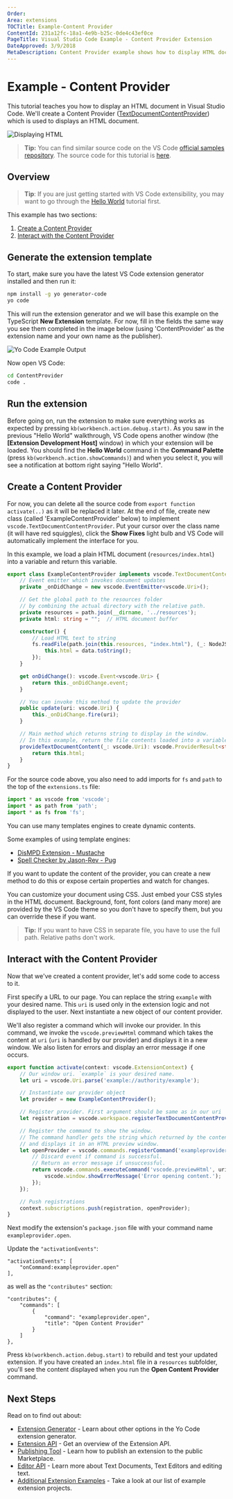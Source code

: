 ```yaml
---
Order:
Area: extensions
TOCTitle: Example-Content Provider
ContentId: 231a12fc-18a1-4e9b-b25c-0de4c43ef0ce
PageTitle: Visual Studio Code Example - Content Provider Extension
DateApproved: 3/9/2018
MetaDescription: Content Provider example shows how to display HTML document within VS Code
---
```

# Example - Content Provider

This tutorial teaches you how to display an HTML document in Visual Studio Code. We'll create a Content Provider ([TextDocumentContentProvider](https://code.visualstudio.com/docs/extensionAPI/vscode-api#TextDocumentContentProvider)) which is used to displays an HTML document.

![Displaying HTML](images/example-content-provider/quickpeek.gif)

> **Tip:** You can find similar source code on the VS Code [official samples repository](https://github.com/Microsoft/vscode-extension-samples/tree/master/contentprovider-sample). The source code for this tutorial is [here](https://github.com/l7ssha/example-content-provider).

## Overview

>**Tip**: If you are just getting started with VS Code extensibility, you may want to go through the [Hello World](/docs/extensions/example-hello-world.md) tutorial first.

This example has two sections:

1. [Create a Content Provider](#create-a-content-provider)
2. [Interact with the Content Provider](#interact-with-the-content-provider)

## Generate the extension template

To start, make sure you have the latest VS Code extension generator installed and then run it:

```bash
npm install -g yo generator-code
yo code
```

This will run the extension generator and we will base this example on the TypeScript **New Extension** template. For now, fill in the fields the same way you see them completed in the image below (using 'ContentProvider' as the extension name and your own name as the publisher).

![Yo Code Example Output](images/example-content-provider/yo1.png)

Now open VS Code:

```bash
cd ContentProvider
code .
```

## Run the extension

Before going on, run the extension to make sure everything works as expected by pressing `kb(workbench.action.debug.start)`. As you saw in the previous "Hello World" walkthrough, VS Code opens another window (the **[Extension Development Host]** window) in which your extension will be loaded. You should find the **Hello World** command in the **Command Palette** (press `kb(workbench.action.showCommands)`) and when you select it, you will see a notification at bottom right saying "Hello World".

## Create a Content Provider

For now, you can delete all the source code from `export function activate(..)` as it will be replaced it later. At the end of file, create new class (called 'ExampleContentProvider' below) to implement `vscode.TextDocumentContentProvider`. Put your cursor over the class name (it will have red squiggles), click the **Show Fixes** light bulb and VS Code will automatically implement the interface for you.

In this example, we load a plain HTML document (`resources/index.html`) into a variable and return this variable.

```typescript
export class ExampleContentProvider implements vscode.TextDocumentContentProvider {
    // Event emitter which invokes document updates
    private _onDidChange = new vscode.EventEmitter<vscode.Uri>();

    // Get the global path to the resources folder
    // by combining the actual directory with the relative path.
    private resources = path.join(__dirname, '../resources');
    private html: string = "";  // HTML document buffer

    constructor() {
        // Load HTML text to string
        fs.readFile(path.join(this.resources, "index.html"), (_: NodeJS.ErrnoException, data: Buffer) => {
            this.html = data.toString();
        });
    }

    get onDidChange(): vscode.Event<vscode.Uri> {
        return this._onDidChange.event;
    }

    // You can invoke this method to update the provider
    public update(uri: vscode.Uri) {
        this._onDidChange.fire(uri);
    }

    // Main method which returns string to display in the window.
    // In this example, return the file contents loaded into a variable in the constructor.
    provideTextDocumentContent(_: vscode.Uri): vscode.ProviderResult<string> {
        return this.html;
    }
}
```

For the source code above, you also need to add imports for `fs` and `path` to the top of the `extensions.ts` file:

```typescript
import * as vscode from 'vscode';
import * as path from 'path';
import * as fs from 'fs';
```

You can use many templates engines to create dynamic contents.

Some examples of using template engines:

* [DisMPD Extension - Mustache](https://github.com/l7ssha/DisMPD/blob/master/src/DismpdProvider.ts)
* [Spell Checker by Jason-Rev - Pug](https://github.com/Jason-Rev/vscode-spell-checker/tree/master/client/src/infoViewer)

If you want to update the content of the provider, you can create a new method to do this or expose certain properties and watch for changes.

You can customize your document using CSS. Just embed your CSS styles in the HTML document. Background, font, font colors (and many more) are provided by the VS Code theme so you don't have to specify them, but you can override these if you want.

> **Tip:** If you want to have CSS in separate file, you have to use the full path. Relative paths don't work.

## Interact with the Content Provider

Now that we've created a content provider, let's add some code to access to it.

First specify a URL to our page. You can replace the string `example` with your desired name. This `uri` is used only in the extension logic and not displayed to the user. Next instantiate a new object of our content provider.

We'll also register a command which will invoke our provider. In this command, we invoke the `vscode.previewHtml` command which takes the content at `uri` (`uri` is handled by our provider) and displays it in a new window. We also listen for errors and display an error message if one occurs.

```typescript
export function activate(context: vscode.ExtensionContext) {
    // Our window uri. `example` is your desired name.
    let uri = vscode.Uri.parse('example://authority/example');

    // Instantiate our provider object
    let provider = new ExampleContentProvider();

    // Register provider. First argument should be same as in our uri
    let registration = vscode.workspace.registerTextDocumentContentProvider('example', provider);

    // Register the command to show the window.
    // The command handler gets the string which returned by the content provider
    // and displays it in an HTML preview window.
    let openProvider = vscode.commands.registerCommand('exampleprovider.open', () => {
        // Discard event if command is successful.
        // Return an error message if unsuccessful.
        return vscode.commands.executeCommand('vscode.previewHtml', uri, vscode.ViewColumn.Two, 'Example Content Provider').then(_ => {}, _ => {
            vscode.window.showErrorMessage('Error opening content.');
        });
    });

    // Push registrations
    context.subscriptions.push(registration, openProvider);
}
```

Next modify the extension's `package.json` file with your command name `exampleprovider.open`.

Update the `"activationEvents"`:

```json5
"activationEvents": [
    "onCommand:exampleprovider.open"
],
```

as well as the `"contributes"` section:

```json5
"contributes": {
    "commands": [
        {
            "command": "exampleprovider.open",
            "title": "Open Content Provider"
        }
    ]
},
```

Press `kb(workbench.action.debug.start)` to rebuild and test your updated extension. If you have created an `index.html` file in a `resources` subfolder, you'll see the content displayed when you run the **Open Content Provider** command.

## Next Steps

Read on to find out about:

* [Extension Generator](/docs/extensions/yocode.md) - Learn about other options in the Yo Code extension generator.
* [Extension API](/docs/extensionAPI/overview.md) - Get an overview of the Extension API.
* [Publishing Tool](/docs/extensions/publish-extension.md) - Learn how to publish an extension to the public Marketplace.
* [Editor API](/docs/extensionAPI/vscode-api.md#window) - Learn more about Text Documents, Text Editors and editing text.
* [Additional Extension Examples](/docs/extensions/samples.md) - Take a look at our list of example extension projects.
